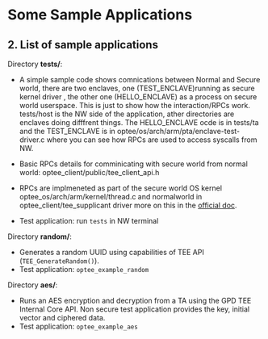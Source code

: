 # Some Sample Applications

## 2. List of sample applications


Directory **tests/**:
* A simple sample code shows comnications between Normal and Secure world, there are two enclaves, one (TEST_ENCLAVE)running as secure kernel driver , the other one (HELLO_ENCLAVE) as a process on secure world userspace. This is just to show how the interaction/RPCs work.
tests/host is the NW side of the application, ather directories are enclaves doing difffrent things. The HELLO_ENCLAVE ocde is in tests/ta and the TEST_ENCLAVE is in optee/os/arch/arm/pta/enclave-test-driver.c where you can see how RPCs are used to access syscalls from NW.

* Basic RPCs details for comminicating with secure world from normal world: optee_client/public/tee_client_api.h

* RPCs are implmeneted as part of the secure world OS kernel optee_os/arch/arm/kernel/thread.c and normalworld in optee_client/tee_supplicant driver
more on this in the [official doc](https://optee.readthedocs.io/architecture/core.html?highlight=rpcs).

* Test application: run `tests` in NW terminal

Directory **random/**:
* Generates a random UUID using capabilities of TEE API (`TEE_GenerateRandom()`).
* Test application: `optee_example_random`

Directory **aes/**:
* Runs an AES encryption and decryption from a TA using the GPD TEE Internal
Core API. Non secure test application provides the key, initial vector and
ciphered data.
* Test application: `optee_example_aes`

